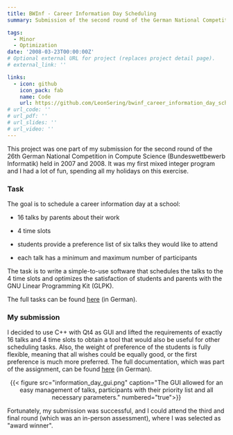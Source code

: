 ```yaml
---
title: BWInf - Career Information Day Scheduling
summary: Submission of the second round of the German National Competition in Computer Science in 2007/2008.

tags:
  - Minor
  - Optimization
date: '2008-03-23T00:00:00Z'
# Optional external URL for project (replaces project detail page).
# external_link: ''

links:
  - icon: github
    icon_pack: fab
    name: Code
    url: https://github.com/LeonSering/bwinf_career_information_day_scheduling
# url_code: ''
# url_pdf: ''
# url_slides: ''
# url_video: ''
---
```

This project was one part of my submission for the second round of the 26th German National Competition in
Compute Science (Bundeswettbewerb Informatik) held in 2007 and 2008. It was my first mixed integer program
and I had a lot of fun, spending all my holidays on this exercise.

### Task

The goal is to schedule a career information day at a school:

- 16 talks by parents about their work

- 4 time slots

- students provide a preference list of six talks they would like to attend

- each talk has a minimum and maximum number of participants

The task is to write a simple-to-use software that schedules the talks to the 4 time slots and optimizes the
satisfaction of students and parents with the GNU Linear Programming Kit (GLPK).

The full tasks can be found [here](Aufgabenstellung.pdf) (in German).

### My submission

I decided to use C++ with Qt4 as GUI and lifted the requirements of exactly 16 talks and 4 time slots to obtain a tool that would also
be useful for other scheduling tasks. Also, the weight of preference of the students is fully flexible, meaning that all wishes could
be equally good, or the first preference is much more preferred. The full documentation, which was part of the assignment, can be
found [here](Dokumentation_Informationstag.pdf) (in German).

<center>{{< figure src="information_day_gui.png" caption="The GUI allowed for an easy management of talks, participants with their priority list and all necessary parameters." numbered="true">}}</center>


Fortunately, my submission was successful, and I could attend the third and final round (which was an in-person
assessment), where I was selected as "award winner".
